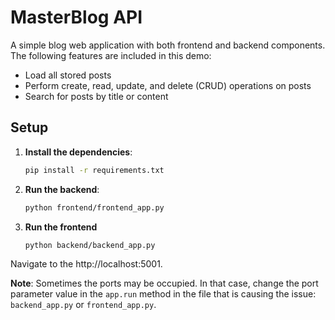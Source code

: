 # MasterBlog API

A simple blog web application with both frontend and backend components. The following features are included in this demo:

- Load all stored posts
- Perform create, read, update, and delete (CRUD) operations on posts
- Search for posts by title or content

## Setup

1. **Install the dependencies**:
   ```bash
   pip install -r requirements.txt
   ```   

2. **Run the backend**:
   ```bash
   python frontend/frontend_app.py
   ```   

3. **Run the frontend**
   ```bash
   python backend/backend_app.py
   ```   

Navigate to the http://localhost:5001.

**Note**: Sometimes the ports may be occupied. In that case, change the port parameter value in the `app.run` method in the file that is causing the issue: `backend_app.py` or `frontend_app.py`.